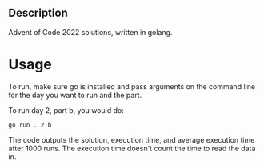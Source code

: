 ## Description
Advent of Code 2022 solutions, written in golang.

# Usage
To run, make sure go is installed and pass arguments on the command line for the day you want to run and the part.

To run day 2, part b, you would do:
```
go run . 2 b
```
The code outputs the solution, execution time, and average execution time after 1000 runs.  The execution time doesn't count the time to read the data in.
